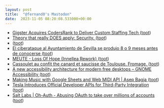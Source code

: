 ```yaml
---
layout: post
title:  "@fernand0's Mastodon"
date:  2023-11-05 08:20:08.533000+00:00
---
```

*  [Gigster Acquires CodersRank to Deliver Custom Staffing Tech ](https://www.builtinaustin.com/2023/10/06/gigster-acquires-codersran) ([toot](https://mastodon.social/@fernand0/111356962965437897))
*  [Theory that really DOES apply: Security.  ](https://blog.computationalcomplexity.org/2023/10/theory-that-really-does-apply-security.htm) ([toot](https://mastodon.social/@fernand0/111353841244935181))
*  [ ](https://masto.es/@cavalleto) ([toot](https://mastodon.social/@fernand0/111353657349821225))
*  [El ciberataque al Ayuntamiento de Sevilla se produjo 8 o 9 meses antes de conocerse ](https://www.larazon.es/andalucia/ciberataque-ayuntamiento-sevilla-produjo-8-9-meses-antes-conocerse_20231026653a80c132dc750001465727.htm) ([toot](https://mastodon.social/@fernand0/111353601138652154))
*  [MEUTE - Loss Of Hope (Innellea Rework) ](https://www.youtube.com/watch?v=QGClnYQYFq4&feature=youtu.b) ([toot](https://mastodon.social/@fernand0/111353543092868925))
*  [Cassoulet au confit the canard et saucisse de Toulouse. Fromage. ](https://avecesunafoto.wordpress.com/2023/11/04/cassoulet-au-confit-the-canard-et-saucisse-de-toulouse-fromage) ([toot](https://mastodon.social/@fernand0/111353501610458330))
*  [A new accessibility architecture for modern free desktops – GNOME Accessibility ](https://blogs.gnome.org/a11y/2023/10/27/a-new-accessibility-architecture-for-modern-free-desktops) ([toot](https://mastodon.social/@fernand0/111353416781581913))
*  [Making Music with Google Sheets and Web MIDI API \| Asep Bagja ](https://www.asepbagja.com/programming/making-music-with-google-sheets) ([toot](https://mastodon.social/@fernand0/111353204431485542))
*  [Tesla Introduces Official Developer APIs for Third-Party Integration ](https://www.infoq.com/news/2023/10/tesla-developer-apis) ([toot](https://mastodon.social/@fernand0/111353048210152587))
*  [Salt Labs \| Oh-Auth - Abusing OAuth to take over millions of accounts ](https://salt.security/blog/oh-auth-abusing-oauth-to-take-over-millions-of-account) ([toot](https://mastodon.social/@fernand0/111352767764351899))
